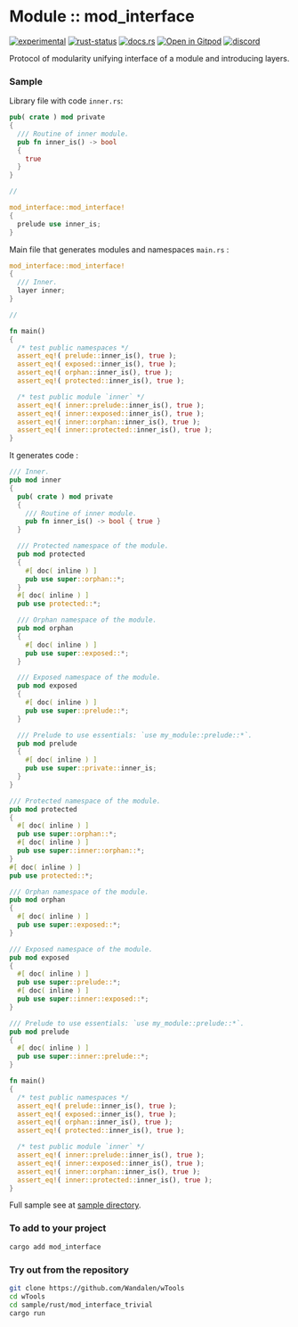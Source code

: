 <!-- {{# generate.module_header{} #}} -->

# Module :: mod_interface
[![experimental](https://raster.shields.io/static/v1?label=stability&message=experimental&color=orange&logoColor=eee)](https://github.com/emersion/stability-badges#experimental) [![rust-status](https://github.com/Wandalen/wTools/actions/workflows/ModuleModInterfacePush.yml/badge.svg)](https://github.com/Wandalen/wTools/actions/workflows/ModuleModInterfacePush.yml) [![docs.rs](https://img.shields.io/docsrs/mod_interface?color=e3e8f0&logo=docs.rs)](https://docs.rs/mod_interface) [![Open in Gitpod](https://raster.shields.io/static/v1?label=&message=try&color=eee)](https://gitpod.io/#RUN_PATH=.,SAMPLE_FILE=sample%2Frust%2Fmod_interface_trivial_sample%2Fsrc%2Fmain.rs,RUN_POSTFIX=--example%20mod_interface_trivial_sample/https://github.com/Wandalen/wTools) [![discord](https://img.shields.io/discord/872391416519737405?color=eee&logo=discord&logoColor=eee&label=ask)](https://discord.gg/m3YfbXpUUY)

Protocol of modularity unifying interface of a module and introducing layers.

### Sample

Library file with code `inner.rs`:

```rust ignore
pub( crate ) mod private
{
  /// Routine of inner module.
  pub fn inner_is() -> bool
  {
    true
  }
}

//

mod_interface::mod_interface!
{
  prelude use inner_is;
}
```

Main file that generates modules and namespaces `main.rs` :
```rust ignore
mod_interface::mod_interface!
{
  /// Inner.
  layer inner;
}

//

fn main()
{
  /* test public namespaces */
  assert_eq!( prelude::inner_is(), true );
  assert_eq!( exposed::inner_is(), true );
  assert_eq!( orphan::inner_is(), true );
  assert_eq!( protected::inner_is(), true );

  /* test public module `inner` */
  assert_eq!( inner::prelude::inner_is(), true );
  assert_eq!( inner::exposed::inner_is(), true );
  assert_eq!( inner::orphan::inner_is(), true );
  assert_eq!( inner::protected::inner_is(), true );
}
```

It generates code :

```rust
/// Inner.
pub mod inner
{
  pub( crate ) mod private
  {
    /// Routine of inner module.
    pub fn inner_is() -> bool { true }
  }

  /// Protected namespace of the module.
  pub mod protected
  {
    #[ doc( inline ) ]
    pub use super::orphan::*;
  }
  #[ doc( inline ) ]
  pub use protected::*;

  /// Orphan namespace of the module.
  pub mod orphan
  {
    #[ doc( inline ) ]
    pub use super::exposed::*;
  }

  /// Exposed namespace of the module.
  pub mod exposed
  {
    #[ doc( inline ) ]
    pub use super::prelude::*;
  }

  /// Prelude to use essentials: `use my_module::prelude::*`.
  pub mod prelude
  {
    #[ doc( inline ) ]
    pub use super::private::inner_is;
  }
}

/// Protected namespace of the module.
pub mod protected
{
  #[ doc( inline ) ]
  pub use super::orphan::*;
  #[ doc( inline ) ]
  pub use super::inner::orphan::*;
}
#[ doc( inline ) ]
pub use protected::*;

/// Orphan namespace of the module.
pub mod orphan
{
  #[ doc( inline ) ]
  pub use super::exposed::*;
}

/// Exposed namespace of the module.
pub mod exposed
{
  #[ doc( inline ) ]
  pub use super::prelude::*;
  #[ doc( inline ) ]
  pub use super::inner::exposed::*;
}

/// Prelude to use essentials: `use my_module::prelude::*`.
pub mod prelude
{
  #[ doc( inline ) ]
  pub use super::inner::prelude::*;
}

fn main()
{
  /* test public namespaces */
  assert_eq!( prelude::inner_is(), true );
  assert_eq!( exposed::inner_is(), true );
  assert_eq!( orphan::inner_is(), true );
  assert_eq!( protected::inner_is(), true );

  /* test public module `inner` */
  assert_eq!( inner::prelude::inner_is(), true );
  assert_eq!( inner::exposed::inner_is(), true );
  assert_eq!( inner::orphan::inner_is(), true );
  assert_eq!( inner::protected::inner_is(), true );
}
```

<!-- xxx : rewrite -->

Full sample see at [sample directory](https://github.com/Wandalen/wTools/tree/master/sample/rust/mod_interface_trivial_sample).

### To add to your project

```sh
cargo add mod_interface
```

### Try out from the repository

```sh
git clone https://github.com/Wandalen/wTools
cd wTools
cd sample/rust/mod_interface_trivial
cargo run
```

